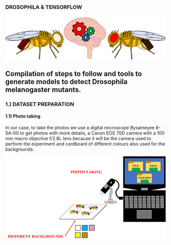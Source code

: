 ### DROSOPHILA & TENSORFLOW

 <p align="center">
  <img src="https://github.com/AaronGS1999/Drosophila_Tensorflow/blob/main/images/Imagen_google_colab.png">
</p>

Compilation of steps to follow and tools to generate models to detect Drosophila melanogaster mutants. 
---
### 1.) DATASET PREPARATION
#### 1.1) Photo taking
In our case, to take the photos we use a digital microscope Bysameyee 8-SA-00  to get photos with more details, a Canon EOS 70D camera with a 100 mm macro objective f/2.8L lens because it will be the camera used to perform the experiment and cardboard of different colours also used for the backgrounds. 

 <p align="center">
  <img src="https://github.com/AaronGS1999/Drosophila_Tensorflow/blob/main/images/photo_taking.png" | width=700 >
</p>

